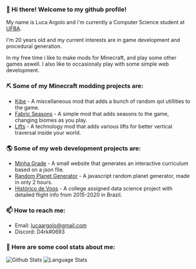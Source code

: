 ### 👋 Hi there! Welcome to my github profile!
My name is Luca Argolo and i'm currently a Computer Science student at [UFBA](https://ufba.br/).

I'm 20 years old and my current interests are in game development and procedural generation. 

In my free time i like to make mods for Minecraft, and play some other games aswell. I also like to occasionaly play with some simple web development. 

### ⛏ Some of my Minecraft modding projects are:
 - [Kibe](https://github.com/lucaargolo/kibe) - A miscellaneous mod that adds a bunch of random qol utillities to the game.
 - [Fabric Seasons](https://github.com/lucaargolo/fabric-seasons) - A simple mod that adds seasons to the game, changing biomes as you play.
 - [Lifts](https://github.com/lucaargolo/lifts) - A technology mod that adds various lifts for better vertical traversal inside your world.

### 🌎 Some of my web development projects are:
 - [Minha Grade](https://lucaargolo.github.io/minha-grade/) - A small website that generates an interactive curriculum based on a json file.
 - [Random Planet Generator](https://lucaargolo.github.io/random-planet-generator/) - A javascript random planet generator, made in only 2 hours.
 - [Histórico de Voos](https://github.com/lucaargolo/historico-de-voos) - A college assigned data science project with detailed flight info from 2015-2020 in Brazil.

### 📫 How to reach me:
  - Email: lucaargolo@gmail.com
  - Discord: D4rk#0693

### 🤖 Here are some cool stats about me: 

![Github Stats](https://github-readme-stats.vercel.app/api?username=lucaargolo&show_icons=true&icon_color=f18e33&count_private=true&theme=dark&hide=issues,prs&line_height=30)
![Language Stats](https://github-readme-stats.vercel.app/api/top-langs/?username=lucaargolo&layout=compact&theme=dark)
